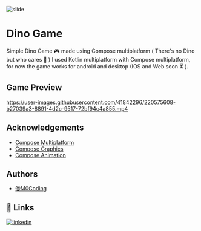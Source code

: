 ![slide](https://user-images.githubusercontent.com/41842296/220575623-ced4a1cf-d97f-4d5d-a1f5-2a7b87805e35.png)


# Dino Game

Simple Dino Game 🎮 made using Compose multiplatform  ( There's no Dino but who cares 🤣 ) I used Kotlin multiplatform with Compose multiplatform, for now the game works for android and desktop (IOS and Web soon ⏳ ).



## Game Preview

https://user-images.githubusercontent.com/41842296/220575608-b27039a3-8891-4d2c-9517-72bf94c4a855.mp4



## Acknowledgements

 - [Compose Multiplatform](https://github.com/JetBrains/compose-jb)
 - [Compose Graphics](https://developer.android.com/jetpack/compose/graphics)
 - [Compose Animation](https://developer.android.com/jetpack/compose/animation)


## Authors

- [@M0Coding](https://www.github.com/M0Coding)


## 🔗 Links
[![linkedin](https://img.shields.io/badge/linkedin-0A66C2?style=for-the-badge&logo=linkedin&logoColor=white)](https://www.linkedin.com/in/mohamed-benrejeb/)
